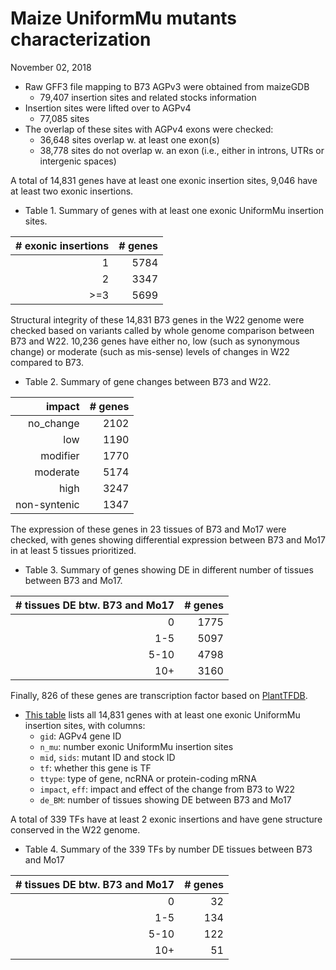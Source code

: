 Maize UniformMu mutants characterization
================
November 02, 2018





































  - Raw GFF3 file mapping to B73 AGPv3 were obtained from maizeGDB
      - 79,407 insertion sites and related stocks information
  - Insertion sites were lifted over to AGPv4
      - 77,085 sites
  - The overlap of these sites with AGPv4 exons were checked:
      - 36,648 sites overlap w. at least one exon(s)
      - 38,778 sites do not overlap w. an exon (i.e., either in introns,
        UTRs or intergenic spaces)

A total of 14,831 genes have at least one exonic insertion sites, 9,046
have at least two exonic insertions.

  - Table 1. Summary of genes with at least one exonic UniformMu
    insertion sites.

| \# exonic insertions | \# genes |
| -------------------: | -------: |
|                    1 |     5784 |
|                    2 |     3347 |
|                 \>=3 |     5699 |

Structural integrity of these 14,831 B73 genes in the W22 genome were
checked based on variants called by whole genome comparison between B73
and W22. 10,236 genes have either no, low (such as synonymous change) or
moderate (such as mis-sense) levels of changes in W22 compared to B73.

  - Table 2. Summary of gene changes between B73 and W22.

|       impact | \# genes |
| -----------: | -------: |
|   no\_change |     2102 |
|          low |     1190 |
|     modifier |     1770 |
|     moderate |     5174 |
|         high |     3247 |
| non-syntenic |     1347 |

The expression of these genes in 23 tissues of B73 and Mo17 were
checked, with genes showing differential expression between B73 and Mo17
in at least 5 tissues prioritized.

  - Table 3. Summary of genes showing DE in different number of tissues
    between B73 and Mo17.

| \# tissues DE btw. B73 and Mo17 | \# genes |
| ------------------------------: | -------: |
|                               0 |     1775 |
|                             1-5 |     5097 |
|                            5-10 |     4798 |
|                             10+ |     3160 |

Finally, 826 of these genes are transcription factor based on
[PlantTFDB](http://planttfdb.cbi.pku.edu.cn/index.php?sp=Zma).

  - [This table](/data/uniformmu/15.uniformmu.exon.tsv) lists all 14,831
    genes with at least one exonic UniformMu insertion sites, with
    columns:
      - `gid`: AGPv4 gene ID
      - `n_mu`: number exonic UniformMu insertion sites
      - `mid`, `sids`: mutant ID and stock ID
      - `tf`: whether this gene is TF
      - `ttype`: type of gene, ncRNA or protein-coding mRNA
      - `impact`, `eff`: impact and effect of the change from B73 to W22
      - `de_BM`: number of tissues showing DE between B73 and Mo17

A total of 339 TFs have at least 2 exonic insertions and have gene
structure conserved in the W22 genome.

  - Table 4. Summary of the 339 TFs by number DE tissues between B73 and
    Mo17

| \# tissues DE btw. B73 and Mo17 | \# genes |
| ------------------------------: | -------: |
|                               0 |       32 |
|                             1-5 |      134 |
|                            5-10 |      122 |
|                             10+ |       51 |
